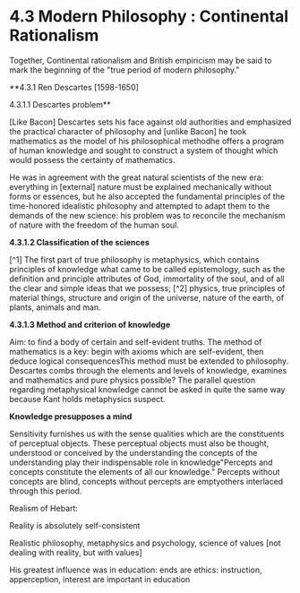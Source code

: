 4.3 Modern Philosophy : Continental Rationalism
===============================================

Together, Continental rationalism and British empiricism may be said to
mark the beginning of the "true period of modern philosophy."

**4.3.1 Ren Descartes [1598-1650]

4.3.1.1 Descartes problem**

[Like Bacon] Descartes sets his face against old authorities and
emphasized the practical character of philosophy and [unlike Bacon] he
took mathematics as the model of his philosophical methodhe offers a
program of human knowledge and sought to construct a system of thought
which would possess the certainty of mathematics.

He was in agreement with the great natural scientists of the new era:
everything in [external] nature must be explained mechanically without
forms or essences, but he also accepted the fundamental principles of
the time-honored idealistic philosophy and attempted to adapt them to
the demands of the new science: his problem was to reconcile the
mechanism of nature with the freedom of the human soul.

**4.3.1.2 Classification of the sciences**

[^1] The first part of true philosophy is metaphysics, which contains
principles of knowledge what came to be called epistemology, such as the
definition and principle attributes of God, immortality of the soul, and
of all the clear and simple ideas that we possess; [^2] physics, true
principles of material things, structure and origin of the universe,
nature of the earth, of plants, animals and man.

**4.3.1.3 Method and criterion of knowledge**

Aim: to find a body of certain and self-evident truths. The method of
mathematics is a key: begin with axioms which are self-evident, then
deduce logical consequencesThis method must be extended to philosophy.
Descartes combs through the elements and levels of knowledge, examines
and mathematics and pure physics possible? The parallel question
regarding metaphysical knowledge cannot be asked in quite the same way
because Kant holds metaphysics suspect.

**Knowledge presupposes a mind**

Sensitivity furnishes us with the sense qualities which are the
constituents of perceptual objects. These perceptual objects must also
be thought, understood or conceived by the understanding the concepts of
the understanding play their indispensable role in knowledge"Percepts
and concepts constitute the elements of all our knowledge." Percepts
without concepts are blind, concepts without percepts are emptyothers
interlaced through this period.

Realism of Hebart:

Reality is absolutely self-consistent

Realistic philosophy, metaphysics and psychology, science of values
[not dealing with reality, but with values]

His greatest influence was in education: ends are ethics: instruction,
apperception, interest are important in education


